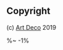 <!-- ## TODO

- [ ] Binary Structure.
- [ ] Patch structures.
- [ ] Create own structures.
- [ ] Tags and Keywords. -->
<!-- - [ ] Fix tests -->
<!-- - [ ] Star -->
<!-- - [ ] Fetch repo info. -->
<!-- - [ ] Global manager of packages / repos. -->

## Copyright

(c) [Art Deco](https://www.artd.eco) 2019

%~ -1%